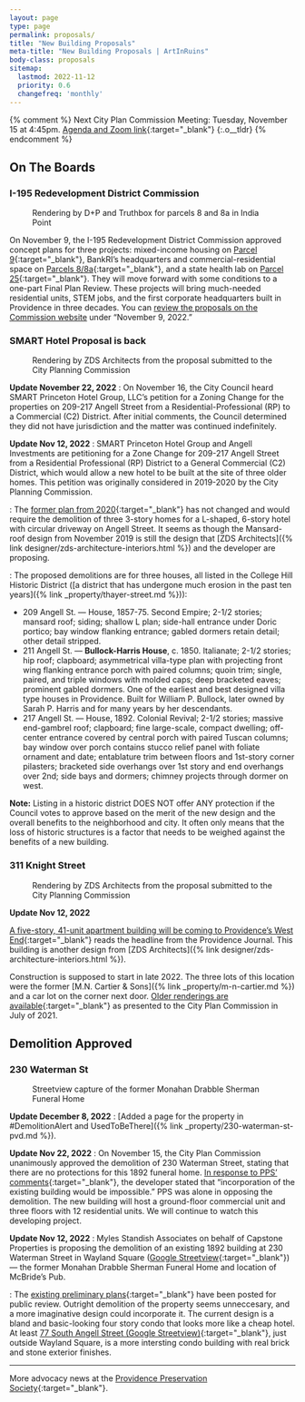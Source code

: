 ```yaml
---
layout: page
type: page
permalink: proposals/
title: "New Building Proposals"
meta-title: "New Building Proposals | ArtInRuins"
body-class: proposals
sitemap:
  lastmod: 2022-11-12
  priority: 0.6
  changefreq: 'monthly'
---
```


{% comment %}
Next City Plan Commission Meeting: Tuesday, November 15 at 4:45pm. [Agenda and Zoom link](https://opengov.sos.ri.gov/Common/DownloadMeetingFiles?FilePath=%5CNotices%5C4752%5C2022%5C443253.pdf){:target="_blank"}
{:.o__tldr}
{% endcomment %}

## On The Boards

### I-195 Redevelopment District Commission

<figure class="u__img">
  <img src="{{ site.prod_url }}{{ site.propimg_path }}proposals/195-parcel-8-2022-11-22.jpg" alt="">
  <figcaption>Rendering by D+P and Truthbox for parcels 8 and 8a in India Point</figcaption>
</figure>

On November 9, the I-195 Redevelopment District Commission approved concept plans for three projects: mixed-income housing on [Parcel 9](//www.195district.com/about/district-land/){:target="_blank"}, BankRI’s headquarters and commercial-residential space on [Parcels 8/8a](//www.195district.com/about/district-land/){:target="_blank"}, and a state health lab on [Parcel 25](//www.195district.com/about/district-land/){:target="_blank"}. They will move forward with some conditions to a one-part Final Plan Review. These projects will bring much-needed residential units, STEM jobs, and the first corporate headquarters built in Providence in three decades. You can [review the proposals on the Commission website](//www.195district.com/documents/) under “November 9, 2022.”


### SMART Hotel Proposal is back

<figure class="u__img">
  <img src="{{ site.prod_url }}{{ site.propimg_path }}proposals/smart-hotel-render-2021-11-01.jpg" alt="">
  <figcaption>Rendering by ZDS Architects from the proposal submitted to the City Planning Commission</figcaption>
</figure>

**Update November 22, 2022**
: On November 16, the City Council heard SMART Princeton Hotel Group, LLC’s petition for a Zoning Change for the properties on 209-217 Angell Street from a Residential-Professional (RP) to a Commercial (C2) District. After initial comments, the Council determined they did not have jurisdiction and the matter was continued indefinitely. 

**Update Nov 12, 2022**
: SMART Princeton Hotel Group and Angell Investments are petitioning for a Zone Change for 209-217 Angell Street from a Residential Professional (RP) District to a General Commercial (C2) District, which would allow a new hotel to be built at the site of three older homes. This petition was originally considered in 2019-2020 by the City Planning Commission.

: The [former plan from 2020](https://www.providenceri.gov/wp-content/uploads/2020/06/20-010UDR-209-217AngellStreetMaster-Plan-SR-Plans-ExpertTestimony.pdf){:target="_blank"} has not changed and would require the demolition of three 3-story homes for a L-shaped, 6-story hotel with circular driveway on Angell Street. It seems as though the Mansard-roof design from November 2019 is still the design that [ZDS Architects]({% link designer/zds-architecture-interiors.html %}) and the developer are proposing.

: The proposed demolitions are for three houses, all listed in the College Hill Historic District ([a district that has undergone much erosion in the past ten years]({% link _property/thayer-street.md %})):

+ 209 Angell St. — House, 1857-75. Second Empire; 2-1/2 stories; mansard roof; siding; shallow L plan; side-hall entrance under Doric portico; bay window flanking entrance; gabled dormers retain detail; other detail stripped.
+ 211 Angell St. — **Bullock-Harris House**, c. 1850. Italianate; 2-1/2 stories; hip roof; clapboard; asymmetrical villa-type plan with projecting front wing flanking entrance porch with paired columns; quoin trim; single, paired, and triple windows with molded caps; deep bracketed eaves; prominent gabled dormers. One of the earliest and best designed villa type houses in Providence. Built for William P. Bullock, later owned by Sarah P. Harris and for many years by her descendants.
+ 217 Angell St. — House, 1892. Colonial Revival; 2-1/2 stories; massive end-gambrel roof; clapboard; fine large-scale, compact dwelling; off-center entrance covered by central porch with paired Tuscan columns; bay window over porch contains stucco relief panel with foliate ornament and date; entablature trim between floors and 1st-story corner pilasters; bracketed side overhangs over 1st story and end overhangs over 2nd; side bays and dormers; chimney projects through dormer on west.

**Note:** Listing in a historic district DOES NOT offer ANY protection if the Council votes to approve based on the merit of the new design and the overall benefits to the neighborhood and city. It often only means that the loss of historic structures is a factor that needs to be weighed against the benefits of a new building.


### 311 Knight Street

<figure class="u__img">
  <img src="{{ site.prod_url }}{{ site.propimg_path }}proposals/311-knight-st-2021-07-01.jpg" alt="">
  <figcaption>Rendering by ZDS Architects from the proposal submitted to the City Planning Commission</figcaption>
</figure>

**Update Nov 12, 2022**

[A five-story, 41-unit apartment building will be coming to Providence’s West End](https://www.providencejournal.com/story/news/local/2022/10/13/providence-approves-west-end-apartments-westminster-knight-street/10476194002/){:target="_blank"} reads the headline from the Providence Journal. This building is another design from [ZDS Architects]({% link designer/zds-architecture-interiors.html %}).

Construction is supposed to start in late 2022. The three lots of this location were the former [M.N. Cartier & Sons]({% link _property/m-n-cartier.md %}) and a car lot on the corner next door. [Older renderings are available](https://www.providenceri.gov/wp-content/uploads/2021/07/19-051MA-311-Knight.pdf){:target="_blank"} as presented to the City Plan Commission in July of 2021.


## Demolition Approved

### 230 Waterman St

<figure class="u__img">
  <img src="{{ site.prod_url }}{{ site.propimg_path }}proposals/280-waterman-ave-2022-11-22.jpg" alt="">
  <figcaption>Streetview capture of the former Monahan Drabble Sherman Funeral Home</figcaption>
</figure>

**Update December 8, 2022**
: [Added a page for the property in #DemolitionAlert and UsedToBeThere]({% link _property/230-waterman-st-pvd.md %}). 

**Update Nov 22, 2022**
: On November 15, the City Plan Commission unanimously approved the demolition of 230 Waterman Street, stating that there are no protections for this 1892 funeral home. [In response to PPS’ comments](//ppsri.org/wp-content/uploads/2022/11/2022-11-14-230-Waterman-CPC-letter.pdf){:target="_blank"}, the developer stated that “incorporation of the existing building would be impossible.” PPS was alone in opposing the demolition. The new building will host a ground-floor commercial unit and three floors with 12 residential units. We will continue to watch this developing project.

**Update Nov 12, 2022**
: Myles Standish Associates on behalf of Capstone Properties is proposing the demolition of an existing 1892 building at 230 Waterman Street in Wayland Square ([Google Streetview](https://www.google.com/maps/place/230+Waterman+St,+Providence,+RI+02906/@41.8286426,-71.388386,3a,75y,64.28h,88.18t/data=!3m6!1e1!3m4!1sz3lPv_NCnYbzbhfnO3KScw!2e0!7i16384!8i8192!4m5!3m4!1s0x89e4452c1f544363:0x26886ae3553ca810!8m2!3d41.8288451!4d-71.3879823){:target="_blank"})— the former Monahan Drabble Sherman Funeral Home and location of McBride’s Pub.

: The [existing preliminary plans](https://www.providenceri.gov/wp-content/uploads/2021/11/230Waterman-CPCMasterPlanPresentation.pdf){:target="_blank"} have been posted for public review. Outright demolition of the property seems unneccesary, and a more imaginative design could incorporate it. The current design is a bland and basic-looking four story condo that looks more like a cheap hotel. At least [77 South Angell Street (Google Streetview)](https://www.google.com/maps/place/77+S+Angell+St,+Providence,+RI+02906/@41.8294811,-71.3850204,3a,75y,244.06h,93.02t/data=!3m6!1e1!3m4!1stf3Mic6W7AKZcf5P0WQsWQ!2e0!7i16384!8i8192!4m5!3m4!1s0x89e4452c7efaa567:0xe7a709966bd27b8a!8m2!3d41.8294102!4d-71.3856086){:target="_blank"}, just outside Wayland Square, is a more intersting condo building with real brick and stone exterior finishes.


***


More advocacy news at the [Providence Preservation Society](//www.ppsri.org/advocacy/){:target="_blank"}.